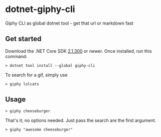 # dotnet-giphy-cli
Giphy CLI as global dotnet tool - get that url or markdown fast

## Get started

Download the .NET Core SDK [2.1.300](https://www.microsoft.com/net/download) or newer.
Once installed, run this command:

```
> dotnet tool install --global giphy-cli
```

To search for a gif, simply use

```
> giphy lolcats
```

## Usage

```
> giphy cheeseburger
```

That's it; no options needed. Just pass the search are the first argument.

```
> giphy "awesome cheeseburger"
```